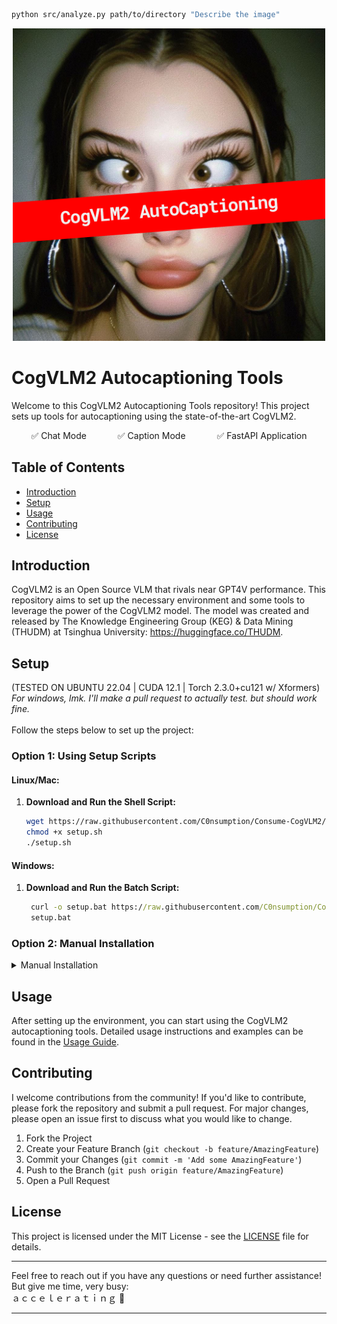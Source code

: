 ```sh
python src/analyze.py path/to/directory "Describe the image"
```

<p align="center">
  <img src="assets/image.png" alt="Consume-CogVLM2 Logo" width="500"/>
</p>

# CogVLM2 Autocaptioning Tools

Welcome to this CogVLM2 Autocaptioning Tools repository! This project sets up tools for autocaptioning using the state-of-the-art CogVLM2.

<div align="center">
<p>
✅ Chat Mode &emsp;&emsp;&emsp;
✅ Caption Mode &emsp;&emsp;&emsp;
✅ FastAPI Application 
</p>
</div>

## Table of Contents

- [Introduction](#introduction)
- [Setup](#setup)
- [Usage](docs/USAGE.md)
- [Contributing](#contributing)
- [License](#license)

## Introduction

CogVLM2 is an Open Source VLM that rivals near GPT4V performance. This repository aims to set up the necessary environment and some tools to leverage the power of the CogVLM2 model. The model was created and released by The Knowledge Engineering Group (KEG) & Data Mining (THUDM) at Tsinghua University: https://huggingface.co/THUDM.

## Setup
(TESTED ON UBUNTU 22.04 | CUDA 12.1 | Torch 2.3.0+cu121 w/ Xformers) <br>
*For windows, lmk. I'll make a pull request to actually test. but should work fine.*
<br><br>
Follow the steps below to set up the project:

### Option 1: Using Setup Scripts

#### Linux/Mac:
1. **Download and Run the Shell Script:**
    ```sh
    wget https://raw.githubusercontent.com/C0nsumption/Consume-CogVLM2/main/setup/setup.sh
    chmod +x setup.sh
    ./setup.sh
    ```

#### Windows:
1. **Download and Run the Batch Script:**
   ```bat
    curl -o setup.bat https://raw.githubusercontent.com/C0nsumption/Consume-CogVLM2/main/setup/setup.bat
    setup.bat
   ```
### Option 2: Manual Installation
<details>
  <summary>Manual Installation</summary>

1. **Clone this Repo and Navigate to the Project Directory:**
    ```sh
    git clone https://github.com/C0nsumption/Consume-CogVLM2.git
    cd Consume-CogVLM2
    ```

2. **Set Up a Virtual Environment:**
    ```sh
    python -m venv venv
    source venv/bin/activate  # For Linux/Mac
    venv\Scripts\activate  # For Windows
    ```

3. **Initialize with Git LFS (make sure to have installed. Ask ChatGPT.):**
    ```sh
    git lfs install
    ```

4. **Clone the Model Repository:**
    ```sh
    git clone https://huggingface.co/THUDM/cogvlm2-llama3-chat-19B-int4
    ```

5. **Install Dependencies:**
    ```sh
    pip install torch==2.3.0 torchvision==0.18.0 torchaudio==2.3.0 --index-url https://download.pytorch.org/whl/cu121
    
    pip install -r requirements.txt
    ```

6. **Run Tests:**
    ```sh
    python test/test.py
    ```

</details>

## Usage

After setting up the environment, you can start using the CogVLM2 autocaptioning tools. Detailed usage instructions and examples can be found in the [Usage Guide](docs/USAGE.md).

## Contributing

I welcome contributions from the community! If you'd like to contribute, please fork the repository and submit a pull request. For major changes, please open an issue first to discuss what you would like to change.

1. Fork the Project
2. Create your Feature Branch (`git checkout -b feature/AmazingFeature`)
3. Commit your Changes (`git commit -m 'Add some AmazingFeature'`)
4. Push to the Branch (`git push origin feature/AmazingFeature`)
5. Open a Pull Request

## License

This project is licensed under the MIT License - see the [LICENSE](LICENSE) file for details.

---

Feel free to reach out if you have any questions or need further assistance! But give me time, very busy: 
<br>
ａｃｃｅｌｅｒａｔｉｎｇ 🫡 

---
